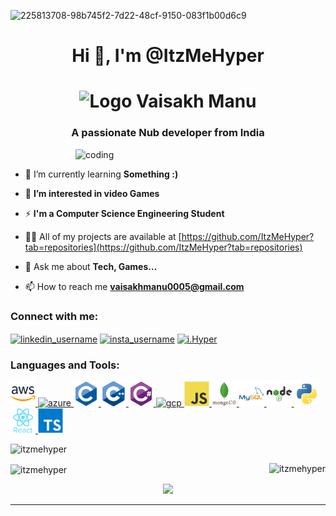 ![225813708-98b745f2-7d22-48cf-9150-083f1b00d6c9](https://github.com/ItzMeHyper/ItzMeHyper/assets/133499771/4a217ea1-99e6-4f4f-be3a-677d5d90c645)
<h1 align="center">Hi 👋, I'm @ItzMeHyper</h1>
<h1 align="center"> <img src="https://media.licdn.com/dms/image/D4E03AQHWxWR4bW1rSA/profile-displayphoto-shrink_800_800/0/1712323892062?e=1718236800&v=beta&t=IvDt8sOxSpja2eugpYUPRntMmjztU119fl8yzRje-nY" alt="Logo" class="logo" height="40" width="40" > Vaisakh Manu</h1>
<h3 align="center">A passionate Nub developer from India</h3>
<img align="right" alt="coding" width="400" src="https://camo.githubusercontent.com/91f761cf0b31ba15ac04224f132e49a063ee6163ded1a0539a263d8afca8e744/68747470733a2f2f696d6167652e6962622e636f2f6a456b6364642f66726f6e745f656e645f646576656c6f706572735f6f70656e696e67735f312e676966"

<p align="left"> <a href="https://twitter.com/" target="blank"><img src="https://img.shields.io/twitter/follow/?logo=twitter&style=for-the-badge" alt="" /></a> </p>

- 🌱 I’m currently learning **Something :)**

- 👀 **I’m interested in video Games**

- ⚡ **I'm a Computer Science Engineering Student**

- 👨‍💻 All of my projects are available at [https://github.com/ItzMeHyper?tab=repositories](https://github.com/ItzMeHyper?tab=repositories)

- 💬 Ask me about **Tech, Games...**

- 📫 How to reach me **vaisakhmanu0005@gmail.com**

<h3 align="left">Connect with me:</h3>
<p align="left">
<a href="https://linkedin.com/in" target="blank"><img align="center" src="https://raw.githubusercontent.com/rahuldkjain/github-profile-readme-generator/master/src/images/icons/Social/linked-in-alt.svg" alt="linkedin_username" height="30" width="40" /></a>
<a href="https://instagram.com" target="blank"><img align="center" src="https://raw.githubusercontent.com/rahuldkjain/github-profile-readme-generator/master/src/images/icons/Social/instagram.svg" alt="insta_username" height="30" width="40" /></a>
<a href="https://discord.gg/i.Hyper" target="blank"><img align="center" src="https://raw.githubusercontent.com/rahuldkjain/github-profile-readme-generator/master/src/images/icons/Social/discord.svg" alt="i.Hyper" height="30" width="40" /></a>
</p>

<h3 align="left">Languages and Tools:</h3>
<p align="left"> <a href="https://aws.amazon.com" target="_blank" rel="noreferrer"> <img src="https://raw.githubusercontent.com/devicons/devicon/master/icons/amazonwebservices/amazonwebservices-original-wordmark.svg" alt="aws" width="40" height="40"/> </a> <a href="https://azure.microsoft.com/en-in/" target="_blank" rel="noreferrer"> <img src="https://www.vectorlogo.zone/logos/microsoft_azure/microsoft_azure-icon.svg" alt="azure" width="40" height="40"/> </a> <a href="https://www.cprogramming.com/" target="_blank" rel="noreferrer"> <img src="https://raw.githubusercontent.com/devicons/devicon/master/icons/c/c-original.svg" alt="c" width="40" height="40"/> </a> <a href="https://www.w3schools.com/cpp/" target="_blank" rel="noreferrer"> <img src="https://raw.githubusercontent.com/devicons/devicon/master/icons/cplusplus/cplusplus-original.svg" alt="cplusplus" width="40" height="40"/> </a> <a href="https://www.w3schools.com/cs/" target="_blank" rel="noreferrer"> <img src="https://raw.githubusercontent.com/devicons/devicon/master/icons/csharp/csharp-original.svg" alt="csharp" width="40" height="40"/> </a> <a href="https://cloud.google.com" target="_blank" rel="noreferrer"> <img src="https://www.vectorlogo.zone/logos/google_cloud/google_cloud-icon.svg" alt="gcp" width="40" height="40"/> </a> <a href="https://developer.mozilla.org/en-US/docs/Web/JavaScript" target="_blank" rel="noreferrer"> <img src="https://raw.githubusercontent.com/devicons/devicon/master/icons/javascript/javascript-original.svg" alt="javascript" width="40" height="40"/> </a> <a href="https://www.mongodb.com/" target="_blank" rel="noreferrer"> <img src="https://raw.githubusercontent.com/devicons/devicon/master/icons/mongodb/mongodb-original-wordmark.svg" alt="mongodb" width="40" height="40"/> </a> <a href="https://www.mysql.com/" target="_blank" rel="noreferrer"> <img src="https://raw.githubusercontent.com/devicons/devicon/master/icons/mysql/mysql-original-wordmark.svg" alt="mysql" width="40" height="40"/> </a> <a href="https://nodejs.org" target="_blank" rel="noreferrer"> <img src="https://raw.githubusercontent.com/devicons/devicon/master/icons/nodejs/nodejs-original-wordmark.svg" alt="nodejs" width="40" height="40"/> </a> <a href="https://www.python.org" target="_blank" rel="noreferrer"> <img src="https://raw.githubusercontent.com/devicons/devicon/master/icons/python/python-original.svg" alt="python" width="40" height="40"/> </a> <a href="https://reactjs.org/" target="_blank" rel="noreferrer"> <img src="https://raw.githubusercontent.com/devicons/devicon/master/icons/react/react-original-wordmark.svg" alt="react" width="40" height="40"/> </a> <a href="https://www.typescriptlang.org/" target="_blank" rel="noreferrer"> <img src="https://raw.githubusercontent.com/devicons/devicon/master/icons/typescript/typescript-original.svg" alt="typescript" width="40" height="40"/> </a> </p>

<p>&nbsp;<img align="left" src="https://github-readme-stats.vercel.app/api?username=itzmehyper&show_icons=true&locale=en&theme=dark" alt="itzmehyper" /></p>

<p><img align="right" src="https://github-readme-stats.vercel.app/api/top-langs?username=itzmehyper&show_icons=true&locale=en&layout=compact&theme=dark" alt="itzmehyper" /></p>

<p><img align="center" src="https://github-readme-streak-stats.herokuapp.com/?user=itzmehyper&theme=dark&" alt="itzmehyper" /></p>


<!--Contribution Graph-->
<div align="center">
    <img src="https://github-readme-activity-graph.vercel.app/graph?username=ItzMeHyper&bg_color=220a28&&color=ffffff&line=c56a90&point=ffeb95&area=false&hide_border=false" border-radius="15">
</div>

---

